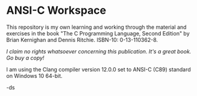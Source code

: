 # ANSI-C Workspace

This repository is my own learning and working through the material and exercises in the book "The C Programming Language, Second Edition" by Brian Kernighan and Dennis Ritchie. ISBN-10: 0-13-110362-8.

_I claim no rights whatsoever concerning this publication. It's a great book. Go buy a copy!_

I am using the Clang compiler version 12.0.0 set to ANSI-C (C89) standard on Windows 10 64-bit.

-ds
